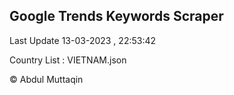 

## Google Trends Keywords Scraper 
 
Last Update 13-03-2023 , 22:53:42

Country List :
VIETNAM.json



© Abdul Muttaqin 
